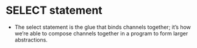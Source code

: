 # SELECT statement
- The select statement is the glue that binds channels together; it’s how we’re able to compose channels together in a program to form larger abstractions.
